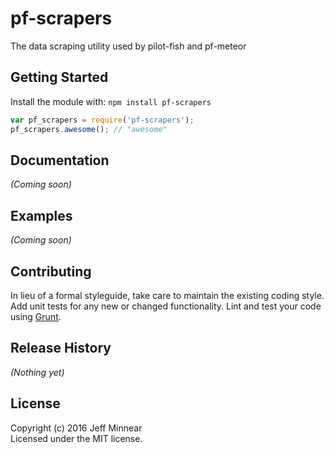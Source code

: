 # pf-scrapers

The data scraping utility used by pilot-fish and pf-meteor

## Getting Started
Install the module with: `npm install pf-scrapers`

```javascript
var pf_scrapers = require('pf-scrapers');
pf_scrapers.awesome(); // "awesome"
```

## Documentation
_(Coming soon)_

## Examples
_(Coming soon)_

## Contributing
In lieu of a formal styleguide, take care to maintain the existing coding style. Add unit tests for any new or changed functionality. Lint and test your code using [Grunt](http://gruntjs.com/).

## Release History
_(Nothing yet)_

## License
Copyright (c) 2016 Jeff Minnear  
Licensed under the MIT license.
